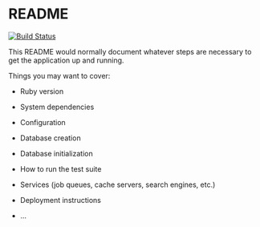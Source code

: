 # README

[![Build Status](https://travis-ci.org/Ennovar/clock_it_api.svg?branch=master)](https://travis-ci.org/Ennovar/clock_it_api)

This README would normally document whatever steps are necessary to get the
application up and running.

Things you may want to cover:

* Ruby version

* System dependencies

* Configuration

* Database creation

* Database initialization

* How to run the test suite

* Services (job queues, cache servers, search engines, etc.)

* Deployment instructions

* ...
